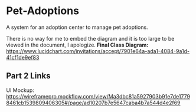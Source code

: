 # Pet-Adoptions
A system for an adoption center to manage pet adoptions.

There is no way for me to embed the diagram and it is too large to be viewed in the document, I apologize.
__Final Class Diagram:__ https://www.lucidchart.com/invitations/accept/7901e64a-ada1-4084-9a1d-41cf1de9ef83

## Part 2 Links
UI Mockup: https://wireframepro.mockflow.com/view/Ma3dbc81a5927903b91e7de17798461cb1539809406305#/page/ad10207b7e5647caba4b7a544d4e2f69
